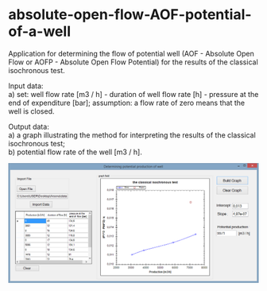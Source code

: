 # absolute-open-flow-AOF-potential-of-a-well
Application  for determining the flow of potential well (AOF - Absolute Open Flow or AOFP - Absolute Open Flow Potential) for the results of the classical isochronous test.

Input data: <br/>
a) set: well flow rate [m3 / h] - duration of well flow rate [h] - pressure at the end of expenditure [bar]; assumption: a flow rate of zero means that the well is closed. <br/>

Output data: <br/>
a) a graph illustrating the method for interpreting the results of the classical isochronous test; <br/>
b) potential flow rate of the well [m3 / h]. <br/>

![Image of App](https://github.com/illiakozr/absolute-open-flow-AOF-potential-of-a-well/blob/master/photo%20of%20App.png)
